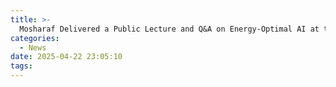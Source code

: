 ```yaml
---
title: >-
  Mosharaf Delivered a Public Lecture and Q&A on Energy-Optimal AI at the Michigan Theater
categories:
  - News
date: 2025-04-22 23:05:10
tags:
---
```

